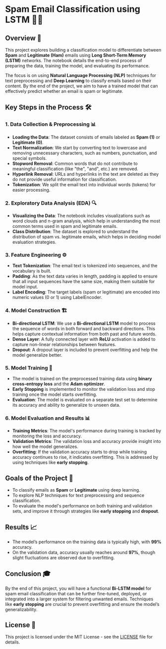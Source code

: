# Spam Email Classification using LSTM 📧🤖

## Overview 📝

This project explores building a classification model to differentiate between **Spam** and **Legitimate (Ham)** emails using **Long Short-Term Memory (LSTM)** networks. The notebook details the end-to-end process of preparing the data, training the model, and evaluating its performance.

The focus is on using **Natural Language Processing (NLP)** techniques for text preprocessing and **Deep Learning** to classify emails based on their content. By the end of the project, we aim to have a trained model that can effectively predict whether an email is spam or legitimate.

## Key Steps in the Process 🛠️

### 1. **Data Collection & Preprocessing 📊**
- **Loading the Data**: The dataset consists of emails labeled as **Spam (1)** or **Legitimate (0)**.
- **Text Normalization**: We start by converting text to lowercase and removing unnecessary characters, such as numbers, punctuation, and special symbols.
- **Stopword Removal**: Common words that do not contribute to meaningful classification (like "the", "and", etc.) are removed.
- **Hyperlink Removal**: URLs and hyperlinks in the text are deleted as they do not provide useful information for classification.
- **Tokenization**: We split the email text into individual words (tokens) for easier processing.

### 2. **Exploratory Data Analysis (EDA) 🔍**
- **Visualizing the Data**: The notebook includes visualizations such as word clouds and n-gram analysis, which help in understanding the most common terms used in spam and legitimate emails.
- **Class Distribution**: The dataset is explored to understand the distribution of spam vs. legitimate emails, which helps in deciding model evaluation strategies.

### 3. **Feature Engineering ⚙️**
- **Text Tokenization**: The email text is tokenized into sequences, and the vocabulary is built.
- **Padding**: As the text data varies in length, padding is applied to ensure that all input sequences have the same size, making them suitable for model input.
- **Label Encoding**: The target labels (spam or legitimate) are encoded into numeric values (0 or 1) using LabelEncoder.

### 4. **Model Construction 🏗️**
- **Bi-directional LSTM**: We use a **Bi-directional LSTM** model to process the sequence of words in both forward and backward directions. This helps capture contextual information from both past and future words.
- **Dense Layer**: A fully connected layer with **ReLU** activation is added to capture non-linear relationships between features.
- **Dropout**: A dropout layer is included to prevent overfitting and help the model generalize better.

### 5. **Model Training 🚀**
- The model is trained on the preprocessed training data using **binary cross-entropy loss** and the **Adam optimizer**.
- **Early Stopping** is implemented to monitor the validation loss and stop training once the model starts overfitting.
- **Evaluation**: The model is evaluated on a separate test set to determine its accuracy and ability to generalize to unseen data.

### 6. **Model Evaluation and Results 📊**
- **Training Metrics**: The model's performance during training is tracked by monitoring the loss and accuracy.
- **Validation Metrics**: The validation loss and accuracy provide insight into how well the model generalizes.
- **Overfitting**: If the validation accuracy starts to drop while training accuracy continues to rise, it indicates overfitting. This is addressed by using techniques like **early stopping**.

## Goals of the Project 🎯
- To classify emails as **Spam** or **Legitimate** using deep learning.
- To explore NLP techniques for text preprocessing and sequence classification.
- To evaluate the model's performance on both training and validation sets, and improve it through strategies like **early stopping** and **dropout**.

## Results 📈
- The model’s performance on the training data is typically high, with **99%** accuracy.
- On the validation data, accuracy usually reaches around **97%**, though slight fluctuations are observed due to overfitting.

## Conclusion 🎓
By the end of this project, you will have a functional **Bi-LSTM model** for spam email classification that can be further fine-tuned, deployed, or integrated into a larger system for filtering unwanted emails. Techniques like **early stopping** are crucial to prevent overfitting and ensure the model’s generalizability.

## License 📜
This project is licensed under the MIT License - see the [LICENSE](LICENSE) file for details.

